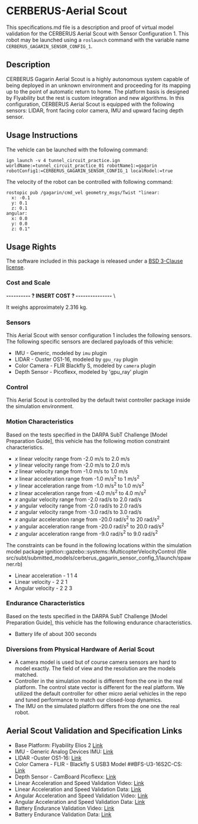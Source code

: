 <!-- This is a Markdown description of a robot model submitted for inclusion in the
DARPA Subterranean Challenge Technology Repository -->

# CERBERUS-Aerial Scout
This specifications.md file is a description and proof of virtual model validation for
the CERBERUS Aerial Scout with Sensor Configuration 1. This robot may be launched using a `roslaunch` command with the variable name `CERBERUS_GAGARIN_SENSOR_CONFIG_1`.

## Description
CERBERUS Gagarin Aerial Scout is a highly autonomous system capable of being deployed in an unknown environment and proceeding for its mapping up to the point of automatic return to home. The platform basis is designed by Flyability but the rest is custom integration and new algorithms.
In this configuration, CERBERUS Aerial Scout is equipped with the following sensors: 
LIDAR, front facing color camera, IMU and upward facing depth sensor.

## Usage Instructions
The vehicle can be launched with the following command:
```
ign launch -v 4 tunnel_circuit_practice.ign worldName:=tunnel_circuit_practice_01 robotName1:=gagarin robotConfig1:=CERBERUS_GAGARIN_SENSOR_CONFIG_1 localModel:=true
```
The velocity of the robot can be controlled with following command:
```
rostopic pub /gagarin/cmd_vel geometry_msgs/Twist "linear:
  x: -0.1
  y: 0.1
  z: 0.1
angular:
  x: 0.0
  y: 0.0
  z: 0.1"
```

## Usage Rights
The software included in this package is released under a [BSD 3-Clause license](LICENSE).


### Cost and Scale
**---------- ? INSERT COST ? ---------------** \
<!-- NOTE: This value is only referring to the experimental Gagarin system developed for the DARPA SubT Challenge -->
It weighs approximately 2.316 kg.

### Sensors
This Aerial Scout with sensor configuration 1 includes the following sensors. 
The following specific sensors are declared payloads of this vehicle:
* IMU - Generic, modeled by `imu` plugin
* LIDAR - Ouster OS1-16, modeled by `gpu_ray` plugin
* Color Camera - FLIR Blackfly S, modeled by `camera` plugin
* Depth Sensor - Picoflexx, modeled by 'gpu_ray' plugin

### Control
This Aerial Scout is controlled by the default twist controller package inside the simulation environment.

### Motion Characteristics
Based on the tests specified in the DARPA SubT Challenge [Model Preparation
Guide], this vehicle has the following motion constraint characteristics.
* _x_ linear velocity range from -2.0 m/s to 2.0 m/s
* _y_ linear velocity range from -2.0 m/s to 2.0 m/s
* _z_ linear velocity range from -1.0 m/s to 1.0 m/s
* _x_ linear acceleration range from -1.0 m/s<sup>2</sup> to 1 m/s<sup>2</sup>
* _y_ linear acceleration range from -1.0 m/s<sup>2</sup> to 1.0 m/s<sup>2</sup>
* _z_ linear acceleration range from -4.0 m/s<sup>2</sup> to 4.0 m/s<sup>2</sup>
* _x_ angular velocity range from -2.0 rad/s to 2.0 rad/s
* _y_ angular velocity range from -2.0 rad/s to 2.0 rad/s
* _z_ angular velocity range from -3.0 rad/s to 3.0 rad/s
* _x_ angular acceleration range from -20.0 rad/s<sup>2</sup> to 20 rad/s<sup>2</sup>
* _y_ angular acceleration range from -20.0 rad/s<sup>2</sup> to 20.0 rad/s<sup>2</sup>
* _z_ angular acceleration range from -9.0 rad/s<sup>2</sup> to 9.0 rad/s<sup>2</sup>

The constraints can be found in the following locations within the simulation model
package ignition::gazebo::systems::MulticopterVelocityControl (file src/subt/submitted_models/cerberus_gagarin_sensor_config_1/launch/spawner.rb)
* Linear acceleration - <maximumLinearAcceleration>1 1 4</maximumLinearAcceleration>
* Linear velocity - <maximumLinearVelocity>2 2 1</maximumLinearVelocity>
* Angular velocity - <maximumAngularVelocity>2 2 3</maximumAngularVelocity>

### Endurance Characteristics
Based on the tests specified in the DARPA SubT Challenge [Model Preparation
Guide], this vehicle has the following endurance characteristics.

* Battery life of about 300 seconds

### Diversions from Physical Hardware of Aerial Scout
* A camera model is used but of course camera sensors are hard to model exactly. 
The field of view and the resolution are the models matched.
* Controller in the simulation model is different from the one in the real platform. The control state vector is different for the real platform. We utilized the default controller for other micro aerial vehicles in the repo and tuned performance to match our closed-loop dynamics.
* The IMU on the simulated platform differs from the one one the real robot.

## <a name="validation_links"></a>Aerial Scout Validation and Specification Links
* Base Platform: Flyability Elios 2 [Link](https://www.flyability.com/elios-2)
* IMU - Generic Analog Devices IMU: [Link](https://www.analog.com/en/parametricsearch/11172#/)
* LIDAR -Ouster OS1-16: [Link](https://ouster.com/products/os1-lidar-sensor/)
* Color Camera - FLIR - Blackfly S USB3 Model ##BFS-U3-16S2C-CS: [Link](https://www.flir.com/products/blackfly-s-usb3?model=BFS-U3-16S2C-CS)
* Depth Sensor - CamBoard Picoflexx: [Link](https://pmdtec.com/picofamily/)
* Linear Acceleration and Speed Validation Video: [Link](https://youtu.be/GtoS-pPHVWM)
* Linear Acceleration and Speed Validation Data: [Link](https://drive.google.com/open?id=14V-pT-VASC975NN3iFFi9GCIuhRQ-Abo)
* Angular Acceleration and Speed Validation Video: [Link](https://youtu.be/yrCuiDCqyC4)
* Angular Acceleration and Speed Validation Data: [Link](https://drive.google.com/open?id=1fvhH8tl3zbtQOTJdGs-8LPccpg8fS7XP)
* Battery Endurance Validation Video: [Link](https://youtu.be/VKiZHleWNq4)
* Battery Endurance Validation Data: [Link](https://drive.google.com/open?id=12tBNsxiN895O99cq8roC0xSOMllQV-cG)